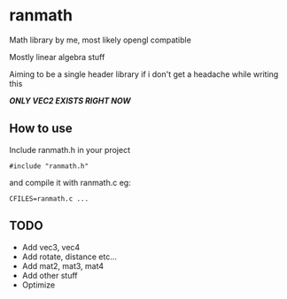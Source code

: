 # ranmath
Math library by me, most likely opengl compatible

Mostly linear algebra stuff

Aiming to be a single header library if i don't get a headache while writing this

***ONLY VEC2 EXISTS RIGHT NOW***

## How to use
Include ranmath.h in your project

```#include "ranmath.h"```

and compile it with ranmath.c eg:

```CFILES=ranmath.c ...```

## TODO
- Add vec3, vec4
- Add rotate, distance etc...
- Add mat2, mat3, mat4
- Add other stuff
- Optimize
